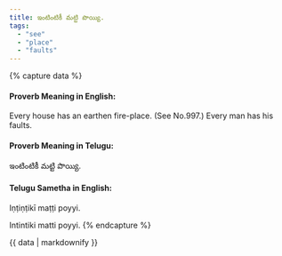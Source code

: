 ```yaml
---
title: ఇంటింటికీ మట్టి పొయ్యి.
tags:
  - "see"
  - "place"
  - "faults"
---
```


{% capture data %}
#### Proverb Meaning in English:
Every house has an earthen fire-place.
(See No.997.)
Every man has his faults.

#### Proverb Meaning in Telugu:
ఇంటింటికీ మట్టి పొయ్యి.

#### Telugu Sametha in English:
Iṇṭiṇṭikī maṭṭi poyyi.

Intintiki matti poyyi.
{% endcapture %}

{{ data | markdownify }}

